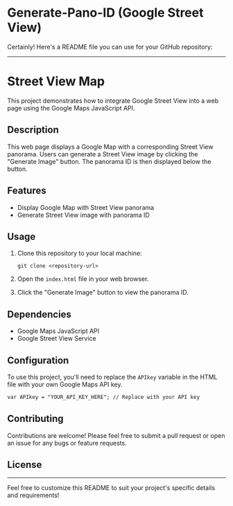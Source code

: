 # Generate-Pano-ID (Google Street View)

Certainly! Here's a README file you can use for your GitHub repository:

---

# Street View Map

This project demonstrates how to integrate Google Street View into a web page using the Google Maps JavaScript API.

## Description

This web page displays a Google Map with a corresponding Street View panorama. Users can generate a Street View image by clicking the "Generate Image" button. The panorama ID is then displayed below the button.

## Features

- Display Google Map with Street View panorama
- Generate Street View image with panorama ID

## Usage

1. Clone this repository to your local machine:

   ```
   git clone <repository-url>
   ```

2. Open the `index.html` file in your web browser.

3. Click the "Generate Image" button to view the panorama ID.

## Dependencies

- Google Maps JavaScript API
- Google Street View Service

## Configuration

To use this project, you'll need to replace the `APIkey` variable in the HTML file with your own Google Maps API key.

```html
var APIkey = "YOUR_API_KEY_HERE"; // Replace with your API key
```

## Contributing

Contributions are welcome! Please feel free to submit a pull request or open an issue for any bugs or feature requests.

## License



---

Feel free to customize this README to suit your project's specific details and requirements!
